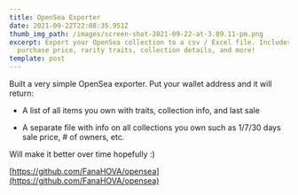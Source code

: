 ```yaml
---
title: OpenSea Exporter
date: 2021-09-22T22:08:35.951Z
thumb_img_path: /images/screen-shot-2021-09-22-at-3.09.11-pm.png
excerpt: Export your OpenSea collection to a csv / Excel file. Includes last
  purchase price, rarity traits, collection details, and more!
template: post
---
```


Built a very simple OpenSea exporter. Put your wallet address and it will return:

- A list of all items you own with traits, collection info, and last sale 

- A separate file with info on all collections you own such as 1/7/30 days sale price, # of owners, etc.

Will make it better over time hopefully :)

[https://github.com/FanaHOVA/opensea](https://github.com/FanaHOVA/opensea)